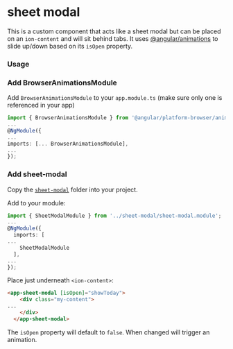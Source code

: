 # sheet modal

This is a custom component that acts like a sheet modal but can be placed on an `ion-content` and will sit behind tabs. It uses [@angular/animations](https://angular.io/guide/animations) to slide up/down based on its `isOpen` property.

### Usage

### Add BrowserAnimationsModule
Add `BrowserAnimationsModule` to your `app.module.ts` (make sure only one is referenced in your app)
```typescript
import { BrowserAnimationsModule } from '@angular/platform-browser/animations';
...
@NgModule({
...
imports: [... BrowserAnimationsModule],
...
});
```

### Add sheet-modal

Copy the [`sheet-modal`](./src/app/sheet-modal) folder into your project.

Add to your module:
```typescript
import { SheetModalModule } from '../sheet-modal/sheet-modal.module';
...
@NgModule({
  imports: [
...
    SheetModalModule
  ],
...
});
```


Place just underneath `<ion-content>`:
```html
<app-sheet-modal [isOpen]="showToday">
    <div class="my-content">
...
    </div>
  </app-sheet-modal>
  ```

The `isOpen` property will default to `false`. When changed will trigger an animation.
